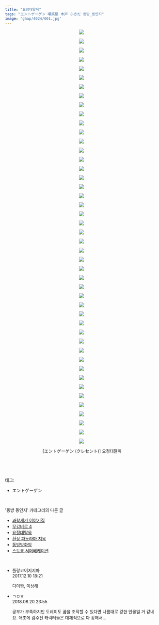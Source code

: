 ```yaml
---
title: "요정대탈옥"
tags: "エントゲーゲン 嘲笑屋 木戸 ふきだ 동방_동인지"
image: "ghap/4024/001.jpg"
---
```

<div class="article">
<p style="text-align: center; clear: none; float: none;"><img src="{{ site.nasurl }}/ghap/4024/001.jpg"/></p>
<p style="text-align: center; clear: none; float: none;"><img src="{{ site.nasurl }}/ghap/4024/002.jpg"/></p>
<p style="text-align: center; clear: none; float: none;"><img src="{{ site.nasurl }}/ghap/4024/003.jpg"/></p>
<p style="text-align: center; clear: none; float: none;"><img src="{{ site.nasurl }}/ghap/4024/004.jpg"/></p>
<p style="text-align: center; clear: none; float: none;"><img src="{{ site.nasurl }}/ghap/4024/005.jpg"/></p>
<p style="text-align: center; clear: none; float: none;"><img src="{{ site.nasurl }}/ghap/4024/006.jpg"/></p>
<p style="text-align: center; clear: none; float: none;"><img src="{{ site.nasurl }}/ghap/4024/007.jpg"/></p>
<p style="text-align: center; clear: none; float: none;"><img src="{{ site.nasurl }}/ghap/4024/008.jpg"/></p>
<p style="text-align: center; clear: none; float: none;"><img src="{{ site.nasurl }}/ghap/4024/009.jpg"/></p>
<p style="text-align: center; clear: none; float: none;"><img src="{{ site.nasurl }}/ghap/4024/010.jpg"/></p>
<p style="text-align: center; clear: none; float: none;"><img src="{{ site.nasurl }}/ghap/4024/011.jpg"/></p>
<p style="text-align: center; clear: none; float: none;"><img src="{{ site.nasurl }}/ghap/4024/012.jpg"/></p>
<p style="text-align: center; clear: none; float: none;"><img src="{{ site.nasurl }}/ghap/4024/013.jpg"/></p>
<p style="text-align: center; clear: none; float: none;"><img src="{{ site.nasurl }}/ghap/4024/014.jpg"/></p>
<p style="text-align: center; clear: none; float: none;"><img src="{{ site.nasurl }}/ghap/4024/015.jpg"/></p>
<p style="text-align: center; clear: none; float: none;"><img src="{{ site.nasurl }}/ghap/4024/016.jpg"/></p>
<p style="text-align: center; clear: none; float: none;"><img src="{{ site.nasurl }}/ghap/4024/017.jpg"/></p>
<p style="text-align: center; clear: none; float: none;"><img src="{{ site.nasurl }}/ghap/4024/018.jpg"/></p>
<p style="text-align: center; clear: none; float: none;"><img src="{{ site.nasurl }}/ghap/4024/019.jpg"/></p>
<p style="text-align: center; clear: none; float: none;"><img src="{{ site.nasurl }}/ghap/4024/020.jpg"/></p>
<p style="text-align: center; clear: none; float: none;"><img src="{{ site.nasurl }}/ghap/4024/021.jpg"/></p>
<p style="text-align: center; clear: none; float: none;"><img src="{{ site.nasurl }}/ghap/4024/022.jpg"/></p>
<p style="text-align: center; clear: none; float: none;"><img src="{{ site.nasurl }}/ghap/4024/023.jpg"/></p>
<p style="text-align: center; clear: none; float: none;"><img src="{{ site.nasurl }}/ghap/4024/024.jpg"/></p>
<p style="text-align: center; clear: none; float: none;"><img src="{{ site.nasurl }}/ghap/4024/025.jpg"/></p>
<p style="text-align: center; clear: none; float: none;"><img src="{{ site.nasurl }}/ghap/4024/026.jpg"/></p>
<p style="text-align: center; clear: none; float: none;"><img src="{{ site.nasurl }}/ghap/4024/027.jpg"/></p>
<p style="text-align: center; clear: none; float: none;"><img src="{{ site.nasurl }}/ghap/4024/028.jpg"/></p>
<p style="text-align: center; clear: none; float: none;"><img src="{{ site.nasurl }}/ghap/4024/029.jpg"/></p>
<p style="text-align: center; clear: none; float: none;"><img src="{{ site.nasurl }}/ghap/4024/030.jpg"/></p>
<p style="text-align: center; clear: none; float: none;"><img src="{{ site.nasurl }}/ghap/4024/031.jpg"/></p>
<p style="text-align: center; clear: none; float: none;"><img src="{{ site.nasurl }}/ghap/4024/032.jpg"/></p>
<p style="text-align: center; clear: none; float: none;"><img src="{{ site.nasurl }}/ghap/4024/033.jpg"/></p>
<p style="text-align: center; clear: none; float: none;"><img src="{{ site.nasurl }}/ghap/4024/034.jpg"/></p>
<p style="text-align: center; clear: none; float: none;"><img src="{{ site.nasurl }}/ghap/4024/035.jpg"/></p>
<p style="text-align: center; clear: none; float: none;"><img src="{{ site.nasurl }}/ghap/4024/036.jpg"/></p>
<p style="text-align: center; clear: none; float: none;"><img src="{{ site.nasurl }}/ghap/4024/037.jpg"/></p>
<p style="text-align: center; clear: none; float: none;"><img src="{{ site.nasurl }}/ghap/4024/038.jpg"/></p>
<p style="text-align: center; clear: none; float: none;"><img src="{{ site.nasurl }}/ghap/4024/039.jpg"/></p>
<p style="text-align: center; clear: none; float: none;"><img src="{{ site.nasurl }}/ghap/4024/040.jpg"/></p>
<p style="text-align: center; clear: none; float: none;"><img src="{{ site.nasurl }}/ghap/4024/041.jpg"/></p>
<p style="text-align: center; clear: none; float: none;"><img src="{{ site.nasurl }}/ghap/4024/042.jpg"/></p>
<p style="text-align: center; clear: none; float: none;"><img src="{{ site.nasurl }}/ghap/4024/043.jpg"/></p>
<p style="text-align: center; clear: none; float: none;"><img src="{{ site.nasurl }}/ghap/4024/044.jpg"/></p>
<p style="text-align: center; clear: none; float: none;"><img src="{{ site.nasurl }}/ghap/4024/045.jpg"/></p>
<p style="text-align: center; clear: none; float: none;"><img src="{{ site.nasurl }}/ghap/4024/046.jpg"/></p>
<p style="text-align: center; clear: none; float: none;"> [エントゲーゲン (クレセント)] 요정대탈옥</p>
<p><br/></p>
</div><br/>
<div class="tagTrail">
<p>태그: </p>
<ul>
<li>エントゲーゲン</li>
</ul>
</div><br/>
<div class="another">
<p>'동방 동인지' 카테고리의 다른 글</p>
<ul>
<li><a href="/2017-12-12-ghap_4027">과학세기 이야기집</a></li>
<li><a href="/2017-12-09-ghap_4025">무감비르 4</a></li>
<li><a href="/2017-12-09-ghap_4024">요정대탈옥</a></li>
<li><a href="/2017-12-06-ghap_4023">환상 파노라마 지옥</a></li>
<li><a href="/2017-12-01-ghap_4021">동방방화암</a></li>
<li><a href="/2017-12-01-ghap_4020">스트롱 서머베케이션</a></li>
</ul>
</div><br/>
<div class="cb_module cb_fluid">
<div class="cb_wrt cb_profile">
<div class="comment">
<ul>
<li class="cb_thumb_off" id="comment15149047">
<div class="cb_comment_area">
<div class="cb_info_area">
<div class="cb_section">
<span class="cb_nick_name">플랑코이지지파</span>
</div>
<div class="cb_section">
<span class="cb_date">2017.12.10 18:21 </span>
</div>
</div>
<div class="cb_dsc_comment">
<p class="cb_dsc">
											다이짱, 이상해
										</p>
</div>
</div></li>
<li class="cb_thumb_off" id="comment15313122">
<div class="cb_comment_area">
<div class="cb_info_area">
<div class="cb_section">
<span class="cb_nick_name">ㄱㅁㅎ</span>
</div>
<div class="cb_section">
<span class="cb_date">2018.08.20 23:55 </span>
</div>
</div>
<div class="cb_dsc_comment">
<p class="cb_dsc">
											공부가 부족하지만 도레미도 꿈을 조작할 수 있다면 나름대로 강한 인물일 거 같네요. 애초에 감주전 캐릭터들은 대체적으로 다 강해서...
										</p>
</div>
</div></li>
</ul>
</div>
</div><!-- commentList close -->
</div><br/>
